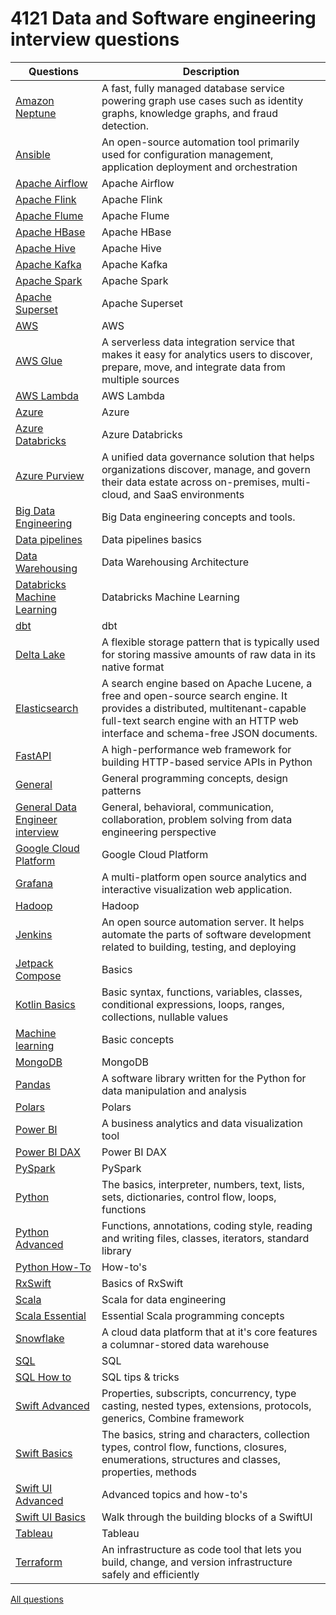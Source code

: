 # 4121 Data and Software engineering interview questions
| Questions | Description |
| --- | --- |
| [Amazon Neptune](content/amazon_neptune.md) | A fast, fully managed database service powering graph use cases such as identity graphs, knowledge graphs, and fraud detection. |
| [Ansible](content/ansible.md) | An open-source automation tool primarily used for configuration management, application deployment and orchestration |
| [Apache Airflow](content/apache_airflow.md) | Apache Airflow |
| [Apache Flink](content/apache_flink.md) | Apache Flink |
| [Apache Flume](content/apache_flume.md) | Apache Flume |
| [Apache HBase](content/apache_hbase.md) | Apache HBase |
| [Apache Hive](content/apache_hive.md) | Apache Hive |
| [Apache Kafka](content/apache_kafka.md) | Apache Kafka |
| [Apache Spark](content/apache_spark.md) | Apache Spark |
| [Apache Superset](content/apache_superset.md) | Apache Superset |
| [AWS](content/aws.md) | AWS |
| [AWS Glue](content/aws_glue.md) | A serverless data integration service that makes it easy for analytics users to discover, prepare, move, and integrate data from multiple sources |
| [AWS Lambda](content/aws_lambda.md) | AWS Lambda |
| [Azure](content/azure.md) | Azure |
| [Azure Databricks](content/azure_databricks.md) | Azure Databricks |
| [Azure Purview](content/azure_purview.md) | A unified data governance solution that helps organizations discover, manage, and govern their data estate across on-premises, multi-cloud, and SaaS environments |
| [Big Data Engineering](content/bigdata.md) | Big Data engineering concepts and tools. |
| [Data pipelines](content/data_pipelines.md) | Data pipelines basics |
| [Data Warehousing](content/dwha.md) | Data Warehousing Architecture |
| [Databricks Machine Learning](content/databricks_machine_learning.md) | Databricks Machine Learning |
| [dbt](content/dbt.md) | dbt |
| [Delta Lake](content/delta_lake.md) | A flexible storage pattern that is typically used for storing massive amounts of raw data in its native format |
| [Elasticsearch](content/elasticsearch.md) | A search engine based on Apache Lucene, a free and open-source search engine. It provides a distributed, multitenant-capable full-text search engine with an HTTP web interface and schema-free JSON documents. |
| [FastAPI](content/fastapi.md) | A high-performance web framework for building HTTP-based service APIs in Python |
| [General](content/general.md) | General programming concepts, design patterns |
| [General Data Engineer interview](content/general_interview.md) | General, behavioral, communication, collaboration, problem solving from data engineering perspective |
| [Google Cloud Platform](content/gcp.md) | Google Cloud Platform |
| [Grafana](content/grafana.md) | A multi-platform open source analytics and interactive visualization web application. |
| [Hadoop](content/hadoop.md) | Hadoop |
| [Jenkins](content/jenkins.md) | An open source automation server. It helps automate the parts of software development related to building, testing, and deploying |
| [Jetpack Compose](content/jetpack_compose.md) | Basics |
| [Kotlin Basics](content/kotlin.md) | Basic syntax, functions, variables, classes, conditional expressions, loops, ranges, collections, nullable values |
| [Machine learning](content/machine_learning.md) | Basic concepts |
| [MongoDB](content/mongodb.md) | MongoDB |
| [Pandas](content/pandas.md) | A software library written for the Python for data manipulation and analysis |
| [Polars](content/polars.md) | Polars |
| [Power BI](content/power_bi.md) | A business analytics and data visualization tool |
| [Power BI DAX](content/power_bi_dax.md) | Power BI DAX |
| [PySpark](content/pyspark.md) | PySpark |
| [Python](content/python.md) | The basics, interpreter, numbers, text, lists, sets, dictionaries, control flow, loops, functions |
| [Python Advanced](content/pythonadvanced.md) | Functions, annotations, coding style, reading and writing files, classes, iterators, standard library |
| [Python How-To](content/pythonhowto.md) | How-to's |
| [RxSwift](content/rxswift.md) | Basics of RxSwift |
| [Scala](content/scala_de.md) | Scala for data engineering |
| [Scala Essential](content/scala.md) | Essential Scala programming concepts |
| [Snowflake](content/snowflake.md) | A cloud data platform that at it's core features a columnar-stored data warehouse |
| [SQL](content/sql.md) | SQL |
| [SQL How to](content/sqlhowto.md) | SQL tips & tricks |
| [Swift Advanced](content/swiftadvanced.md) | Properties, subscripts, concurrency, type casting, nested types, extensions, protocols, generics, Combine framework |
| [Swift Basics](content/swift.md) | The basics, string and characters, collection types, control flow, functions, closures, enumerations, structures and classes, properties, methods |
| [Swift UI Advanced](content/swiftuiadvanced.md) | Advanced topics and how-to's |
| [Swift UI Basics](content/swiftui.md) | Walk through the building blocks of a SwiftUI |
| [Tableau](content/tableau.md) | Tableau |
| [Terraform](content/terraform.md) | An infrastructure as code tool that lets you build, change, and version infrastructure safely and efficiently |


[All questions](content/_all.md)
